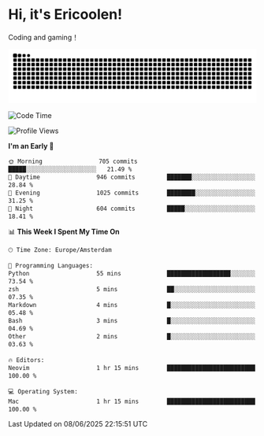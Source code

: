 # Hi, it's Ericoolen!
Coding and gaming！

<picture>
  <source media="(prefers-color-scheme: dark)" srcset="https://raw.githubusercontent.com/Eric-Song-Nop/Eric-Song-Nop/output/github-contribution-grid-snake-dark.svg">
  <source media="(prefers-color-scheme: light)" srcset="https://raw.githubusercontent.com/Eric-Song-Nop/Eric-Song-Nop/output/github-contribution-grid-snake.svg">
  <img alt="github contribution grid snake animation" src="https://raw.githubusercontent.com/Eric-Song-Nop/Eric-Song-Nop/output/github-contribution-grid-snake.svg">
</picture>

<!--START_SECTION:waka-->
![Code Time](http://img.shields.io/badge/Code%20Time-1%2C841%20hrs%2018%20mins-blue)

![Profile Views](http://img.shields.io/badge/Profile%20Views-0-blue)

**I'm an Early 🐤** 

```text
🌞 Morning                705 commits         █████░░░░░░░░░░░░░░░░░░░░   21.49 % 
🌆 Daytime                946 commits         ███████░░░░░░░░░░░░░░░░░░   28.84 % 
🌃 Evening                1025 commits        ████████░░░░░░░░░░░░░░░░░   31.25 % 
🌙 Night                  604 commits         █████░░░░░░░░░░░░░░░░░░░░   18.41 % 
```


📊 **This Week I Spent My Time On** 

```text
🕑︎ Time Zone: Europe/Amsterdam

💬 Programming Languages: 
Python                   55 mins             ██████████████████░░░░░░░   73.54 % 
zsh                      5 mins              ██░░░░░░░░░░░░░░░░░░░░░░░   07.35 % 
Markdown                 4 mins              █░░░░░░░░░░░░░░░░░░░░░░░░   05.48 % 
Bash                     3 mins              █░░░░░░░░░░░░░░░░░░░░░░░░   04.69 % 
Other                    2 mins              █░░░░░░░░░░░░░░░░░░░░░░░░   03.63 % 

🔥 Editors: 
Neovim                   1 hr 15 mins        █████████████████████████   100.00 % 

💻 Operating System: 
Mac                      1 hr 15 mins        █████████████████████████   100.00 % 
```


 Last Updated on 08/06/2025 22:15:51 UTC
<!--END_SECTION:waka-->
